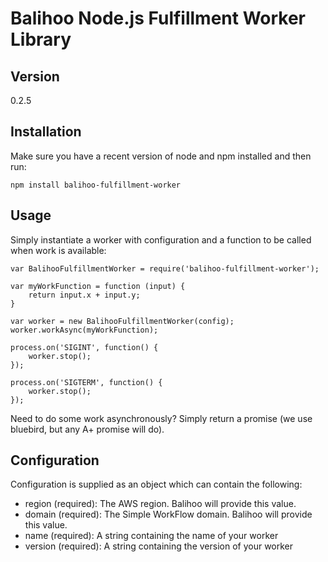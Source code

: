 Balihoo Node.js Fulfillment Worker Library
==========================================

## Version
0.2.5

## Installation
Make sure you have a recent version of node and npm installed and then run:
    
    npm install balihoo-fulfillment-worker
  
## Usage
Simply instantiate a worker with configuration and a function to be called when work is available:
  
    var BalihooFulfillmentWorker = require('balihoo-fulfillment-worker');
      
    var myWorkFunction = function (input) { 
        return input.x + input.y; 
    }
      
    var worker = new BalihooFulfillmentWorker(config);
    worker.workAsync(myWorkFunction);
    
    process.on('SIGINT', function() {
        worker.stop();
    });
    
    process.on('SIGTERM', function() {
        worker.stop();
    });
    
Need to do some work asynchronously?  Simply return a promise (we use bluebird, but any A+ promise will do).

## Configuration
Configuration is supplied as an object which can contain the following:
  * region (required): The AWS region.  Balihoo will provide this value.
  * domain (required): The Simple WorkFlow domain.  Balihoo will provide this value.
  * name (required): A string containing the name of your worker
  * version (required): A string containing the version of your worker
